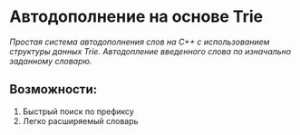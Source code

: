 # Автодополнение на основе Trie 
_Простая система автодополнения слов на C++ с использованием структуры данных Trie. Автодопление введенного слова по изначально заданному словарю._
## Возможности:
1. Быстрый поиск по префиксу
2. Легко расширяемый словарь
